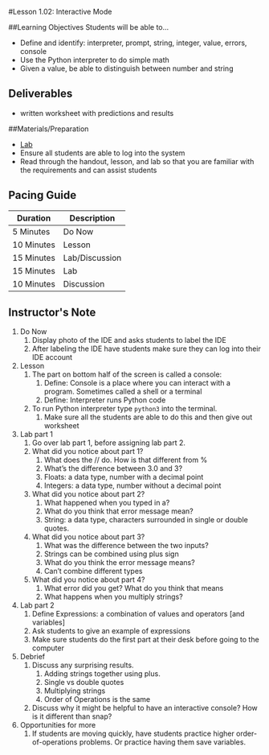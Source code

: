 #Lesson 1.02: Interactive Mode

##Learning Objectives
Students will be able to... 
* Define and identify: interpreter, prompt, string, integer, value, errors, console
* Use the Python interpreter to do simple math
* Given a value, be able to distinguish between number and string 

## Deliverables
* written worksheet with predictions and results

##Materials/Preparation
* [Lab]
* Ensure all students are able to log into the system
* Read through the handout, lesson, and lab so that you are familiar with the requirements and can assist students

## Pacing Guide
| Duration   | Description    |
| ---------- | -------------- |
| 5 Minutes  | Do Now         |
| 10 Minutes | Lesson         |
| 15 Minutes | Lab/Discussion |
| 15 Minutes | Lab            |
| 10 Minutes | Discussion     |

## Instructor's Note
1. Do Now
	1. Display photo of the IDE and asks students to label the IDE
	2. After labeling the IDE have students make sure they can log into their IDE account
2. Lesson 
	1. The part on bottom half of the screen is called a console:
		1. Define: Console is a place where you can interact with a program. Sometimes called a shell or a terminal
		2. Define: Interpreter runs Python code
	2. To run Python interpreter type `python3` into the terminal. 
		1. Make sure all the students are able to do this and then give out worksheet
3. Lab part 1 
	1. Go over lab part 1, before assigning lab part 2. 
	2. What did you notice about part 1? 
		1.	What does the // do. How is that different from %
		2.	What’s the difference between 3.0 and 3?
		3.	Floats: a data type, number with a decimal point
		4.  Integers: a data type, number without a decimal point
	3.	What did you notice about part 2?
		1.	What happened when you typed in a?
		2.	What do you think that error message mean? 
		3.	String: a data type, characters surrounded in single or double quotes.
	4.	What did you notice about part 3?
		1.	What was the difference between the two inputs?
		2.	Strings can be combined using plus sign
		3.	What do you think the error message means?		
		4.  Can’t combine different types
	5.	What did you notice about part 4?
		1.	What error did you get? What do you think that means 
		2.  What happens when you multiply strings?
4. Lab part 2
    1. Define Expressions: a combination of values and operators [and variables]
    2. Ask students to give an example of expressions 
    3. Make sure students do the first part at their desk before going to the computer 
5. Debrief
	1. Discuss any surprising results. 
		1. Adding strings together using plus. 
		2. Single vs double quotes
		3. Multiplying strings
		4. Order of Operations is the same
	2. Discuss why it might be helpful to have an interactive console? How is it different than snap? 
6. Opportunities for more
    1. If students are moving quickly, have students practice higher order-of-operations problems. Or practice having them save variables. 
  


[Lab]: https://teals-introcs.gitbooks.io/2nd-semester-introduction-to-computer-science-pri/content/units/1_unit/02_lesson/lab_102.html
